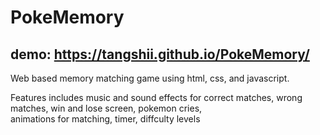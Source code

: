 # PokeMemory
## demo: https://tangshii.github.io/PokeMemory/<br/>

Web based memory matching game using html, css, and javascript. <br/>

Features includes music and sound effects for correct matches, wrong matches, win and lose screen, pokemon cries, <br/>
animations for matching, timer, diffculty levels
